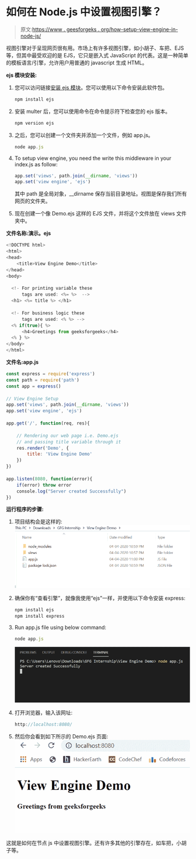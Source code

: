 # 如何在 Node.js 中设置视图引擎？

> 原文:[https://www . geesforgeks . org/how-setup-view-engine-in-node-js/](https://www.geeksforgeeks.org/how-to-setup-view-engine-in-node-js/)

视图引擎对于呈现网页很有用。市场上有许多视图引擎，如小胡子、车把、EJS 等，但其中最受欢迎的是 EJS，它只是嵌入式 JavaScript 的代表。这是一种简单的模板语言/引擎，允许用户用普通的 javascript 生成 HTML。

**ejs 模块安装:**

1.  您可以访问链接[安装 ejs 模块](https://www.npmjs.com/package/ejs)。您可以使用以下命令安装此软件包。

    ```js
    npm install ejs
    ```

2.  安装 multer 后，您可以使用命令在命令提示符下检查您的 ejs 版本。

    ```js
    npm version ejs
    ```

3.  之后，您可以创建一个文件夹并添加一个文件，例如 app.js。

    ```js
    node app.js
    ```

4.  To setup view engine, you need the write this middleware in your index.js as follow:

    ```js
    app.set('views', path.join(__dirname, 'views'))
    app.set('view engine', 'ejs')
    ```

    其中 path 是全局对象，__dirname 保存当前目录地址。视图是保存我们所有网页的文件夹。

5.  现在创建一个像 Demo.ejs 这样的 EJS 文件，并将这个文件放在 views 文件夹中。

**文件名称:演示。ejs**

```js
<!DOCTYPE html>
<html>
<head>
    <title>View Engine Demo</title>
</head>
<body>

  <!- For printing variable these
      tags are used: <%= %>  -->
  <h1> <%= title %> </h1>

  <!- For business logic these
      tags are used: <% %> -->
  <% if(true){ %>
      <h4>Greetings from geeksforgeeks</h4> 
  <% } %>
</body>
</html>
```

**文件名:app.js**

```js
const express = require('express')
const path = require('path')
const app = express()

// View Engine Setup
app.set('views', path.join(__dirname, 'views'))
app.set('view engine', 'ejs')

app.get('/', function(req, res){

    // Rendering our web page i.e. Demo.ejs
    // and passing title variable through it
    res.render('Demo', {
        title: 'View Engine Demo'
    })
})

app.listen(8080, function(error){
    if(error) throw error
    console.log("Server created Successfully")
})
```

**运行程序的步骤:**

1.  项目结构会是这样的:
    ![project structure](img/9928a88823dc6c19f3260c4106f0a55f.png)
2.  确保你有“查看引擎”，就像我使用“ejs”一样，并使用以下命令安装 express:

    ```js
    npm install ejs
    npm install express
    ```

3.  Run app.js file using below command:

    ```js
    node app.js
    ```

    ![Output of above command](img/e7403d861cb730004ed23f4c05d02f8a.png)

4.  打开浏览器，输入该网址:

    ```js
    http://localhost:8080/
    ```

5.  然后你会看到如下所示的 Demo.ejs 页面:
    ![Ejs Demo Page](img/18752dec401269380bc1c62c0577ea64.png)

这就是如何在节点 js 中设置视图引擎。还有许多其他的引擎存在，如车把，小胡子等。